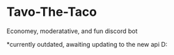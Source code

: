 # Tavo-The-Taco
Economey, moderatative, and fun discord bot

*currently outdated, awaiting updating to the new api D:

